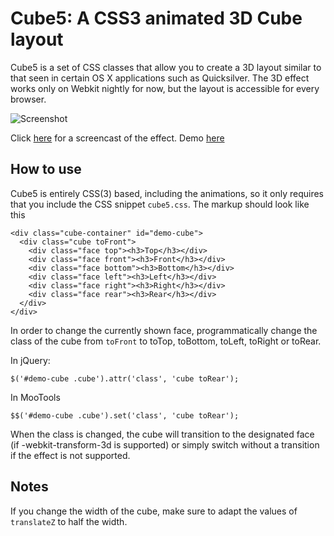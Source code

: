 Cube5: A CSS3 animated 3D Cube layout
=====================================

Cube5 is a set of CSS classes that allow you to create a 3D layout similar to that seen in certain OS X applications such as Quicksilver. The 3D effect works only on Webkit nightly for now, but the layout is accessible for every browser.

![Screenshot](http://cld.ly/8c18np)

Click [here](http://screenr.com/xmd) for a screencast of the effect.
Demo [here](http://devthought.com/wp-content/projects/cube5/)

How to use
----------

Cube5 is entirely CSS(3) based, including the animations, so it only requires that you include the CSS snippet `cube5.css`.
The markup should look like this

	<div class="cube-container" id="demo-cube">
	  <div class="cube toFront">      
	    <div class="face top"><h3>Top</h3></div>
	    <div class="face front"><h3>Front</h3></div>
	    <div class="face bottom"><h3>Bottom</h3></div>
	    <div class="face left"><h3>Left</h3></div>
	    <div class="face right"><h3>Right</h3></div>
	    <div class="face rear"><h3>Rear</h3></div>      
	  </div>
	</div>

In order to change the currently shown face, programmatically change the class of the cube from `toFront` to toTop, toBottom, toLeft, toRight or toRear.

In jQuery:

	$('#demo-cube .cube').attr('class', 'cube toRear');

In MooTools

	$$('#demo-cube .cube').set('class', 'cube toRear');

When the class is changed, the cube will transition to the designated face (if -webkit-transform-3d is supported) or simply switch without a transition if the effect is not supported.

Notes
-----

If you change the width of the cube, make sure to adapt the values of `translateZ` to half the width.